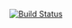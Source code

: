 [![Build Status](https://travis-ci.com/learning-student/owuan-mysql.svg?branch=master)](https://travis-ci.com/learning-student/owuan-mysql)